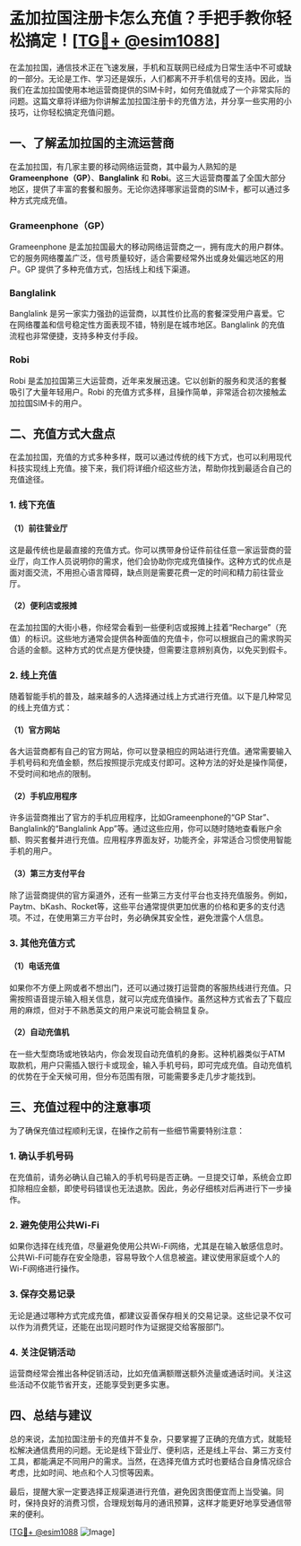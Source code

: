 # 孟加拉国注册卡怎么充值？手把手教你轻松搞定！[[TG💪+ @esim1088](https://t.me/s/esim1088)]

在孟加拉国，通信技术正在飞速发展，手机和互联网已经成为日常生活中不可或缺的一部分。无论是工作、学习还是娱乐，人们都离不开手机信号的支持。因此，当我们在孟加拉国使用本地运营商提供的SIM卡时，如何充值就成了一个非常实际的问题。这篇文章将详细为你讲解孟加拉国注册卡的充值方法，并分享一些实用的小技巧，让你轻松搞定充值问题。

## 一、了解孟加拉国的主流运营商

在孟加拉国，有几家主要的移动网络运营商，其中最为人熟知的是 **Grameenphone（GP）**、**Banglalink** 和 **Robi**。这三大运营商覆盖了全国大部分地区，提供了丰富的套餐和服务。无论你选择哪家运营商的SIM卡，都可以通过多种方式完成充值。

### Grameenphone（GP）
Grameenphone 是孟加拉国最大的移动网络运营商之一，拥有庞大的用户群体。它的服务网络覆盖广泛，信号质量较好，适合需要经常外出或身处偏远地区的用户。GP 提供了多种充值方式，包括线上和线下渠道。

### Banglalink
Banglalink 是另一家实力强劲的运营商，以其性价比高的套餐深受用户喜爱。它在网络覆盖和信号稳定性方面表现不错，特别是在城市地区。Banglalink 的充值流程也非常便捷，支持多种支付手段。

### Robi
Robi 是孟加拉国第三大运营商，近年来发展迅速。它以创新的服务和灵活的套餐吸引了大量年轻用户。Robi 的充值方式多样，且操作简单，非常适合初次接触孟加拉国SIM卡的用户。

## 二、充值方式大盘点

在孟加拉国，充值的方式多种多样，既可以通过传统的线下方式，也可以利用现代科技实现线上充值。接下来，我们将详细介绍这些方法，帮助你找到最适合自己的充值途径。

### 1. 线下充值

#### （1）前往营业厅
这是最传统也是最直接的充值方式。你可以携带身份证件前往任意一家运营商的营业厅，向工作人员说明你的需求，他们会协助你完成充值操作。这种方式的优点是面对面交流，不用担心语言障碍，缺点则是需要花费一定的时间和精力前往营业厅。

#### （2）便利店或报摊
在孟加拉国的大街小巷，你经常会看到一些便利店或报摊上挂着“Recharge”（充值）的标识。这些地方通常会提供各种面值的充值卡，你可以根据自己的需求购买合适的金额。这种方式的优点是方便快捷，但需要注意辨别真伪，以免买到假卡。

### 2. 线上充值

随着智能手机的普及，越来越多的人选择通过线上方式进行充值。以下是几种常见的线上充值方式：

#### （1）官方网站
各大运营商都有自己的官方网站，你可以登录相应的网站进行充值。通常需要输入手机号码和充值金额，然后按照提示完成支付即可。这种方法的好处是操作简便，不受时间和地点的限制。

#### （2）手机应用程序
许多运营商推出了官方的手机应用程序，比如Grameenphone的“GP Star”、Banglalink的“Banglalink App”等。通过这些应用，你可以随时随地查看账户余额、购买套餐并进行充值。应用程序界面友好，功能齐全，非常适合习惯使用智能手机的用户。

#### （3）第三方支付平台
除了运营商提供的官方渠道外，还有一些第三方支付平台也支持充值服务。例如，Paytm、bKash、Rocket等，这些平台通常提供更加优惠的价格和更多的支付选项。不过，在使用第三方平台时，务必确保其安全性，避免泄露个人信息。

### 3. 其他充值方式

#### （1）电话充值
如果你不方便上网或者不想出门，还可以通过拨打运营商的客服热线进行充值。只需按照语音提示输入相关信息，就可以完成充值操作。虽然这种方式省去了下载应用的麻烦，但对于不熟悉英文的用户来说可能会稍显复杂。

#### （2）自动充值机
在一些大型商场或地铁站内，你会发现自动充值机的身影。这种机器类似于ATM取款机，用户只需插入银行卡或现金，输入手机号码，即可完成充值。自动充值机的优势在于全天候可用，但分布范围有限，可能需要多走几步才能找到。

## 三、充值过程中的注意事项

为了确保充值过程顺利无误，在操作之前有一些细节需要特别注意：

### 1. 确认手机号码
在充值前，请务必确认自己输入的手机号码是否正确。一旦提交订单，系统会立即扣除相应金额，即使号码错误也无法退款。因此，务必仔细核对后再进行下一步操作。

### 2. 避免使用公共Wi-Fi
如果你选择在线充值，尽量避免使用公共Wi-Fi网络，尤其是在输入敏感信息时。公共Wi-Fi可能存在安全隐患，容易导致个人信息被盗。建议使用家庭或个人的Wi-Fi网络进行操作。

### 3. 保存交易记录
无论是通过哪种方式完成充值，都建议妥善保存相关的交易记录。这些记录不仅可以作为消费凭证，还能在出现问题时作为证据提交给客服部门。

### 4. 关注促销活动
运营商经常会推出各种促销活动，比如充值满额赠送额外流量或通话时间。关注这些活动不仅能节省开支，还能享受到更多实惠。

## 四、总结与建议

总的来说，孟加拉国注册卡的充值并不复杂，只要掌握了正确的充值方式，就能轻松解决通信费用的问题。无论是线下营业厅、便利店，还是线上平台、第三方支付工具，都能满足不同用户的需求。当然，在选择充值方式时也要结合自身情况综合考虑，比如时间、地点和个人习惯等因素。

最后，提醒大家一定要选择正规渠道进行充值，避免因贪图便宜而上当受骗。同时，保持良好的消费习惯，合理规划每月的通讯预算，这样才能更好地享受通信带来的便利。

[[TG💪+ @esim1088](https://t.me/s/esim1088) ![Image](https://i.postimg.cc/4NQfJmqS/Snipaste-2025-05-13-00-14-12.png)]